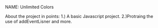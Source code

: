NAME: 
Unlimited Colors

About the project in points:
1.) A basic Javascript project.
2.)Protraing the use of addEventLisner and more.

